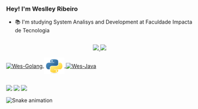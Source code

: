 ### Hey! I'm Weslley Ribeiro
- 📚 I'm studying System Analisys and Development at Faculdade Impacta de Tecnologia
##
<div align="center">
  <a href="https://github.com/WeslleyRibeiro-1999">
  <img height="180em" src="https://github-readme-stats.vercel.app/api?username=WeslleyRibeiro-1999&show_icons=true&theme=calm&include_all_commits=true&count_private=true"/>
  <img height="140em" src="https://github-readme-stats.vercel.app/api/top-langs/?username=WeslleyRibeiro-1999&layout=compact&langs_count=7&theme=calm"/>
</div>
<div style="display: inline_block"><br>
  <img align="center" alt="Wes-Golang" height="50" width="60" src="https://cdn.jsdelivr.net/gh/devicons/devicon/icons/go/go-original-wordmark.svg">
  <img align="center" alt="Wes-Python" height="45" width="55" src="https://raw.githubusercontent.com/devicons/devicon/master/icons/python/python-original.svg">
  <img align="center" alt="Wes-Java" height="45" width="55" src="https://cdn.jsdelivr.net/gh/devicons/devicon/icons/java/java-original.svg">
</div>
 
##

<div>
  <a href="https://www.instagram.com/weslley_pk" target="_blank"><img src="https://img.shields.io/badge/-Instagram-%23E4405F?style=for-the-badge&logo=instagram&logoColor=white" target="_blank"></a>
  <a href = "mailto:weslleypk422@gmail.com"><img src="https://img.shields.io/badge/-Gmail-%23333?style=for-the-badge&logo=gmail&logoColor=white" target="_blank"></a>
  <a href="https://www.linkedin.com/in/weslley-ribeiro-da-silva-a51b32182" target="_blank"><img src="https://img.shields.io/badge/-LinkedIn-%230077B5?style=for-the-badge&logo=linkedin&logoColor=white" target="_blank"></a>  
</div>
  
![Snake animation](https://github.com/WeslleyRibeiro-1999/WeslleyRibeiro-1999/blob/output/github-contribution-grid-snake.svg)
